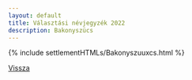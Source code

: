 ```yaml
---
layout: default
title: Választási névjegyzék 2022
description: Bakonyszücs
---
```


{% include settlementHTMLs/Bakonyszuuxcs.html %}

[Vissza](../)